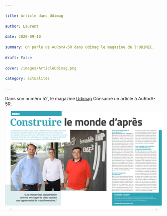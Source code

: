 ```yaml
---

title: Article dans Udimag

author: Laurent

date: 2020-09-10

summary: On parle de AuRorA-5R dans Udimag le magazine de l'UDIMEC.

draft: False

cover: /images/ArticleUdimag.png

category: actualités

---
```


Dans son numéro 52, le magazine [Udimag](https://www.google.com/url?q=https://www.udimec.fr/sites/default/files/udimag_52_planche_bd.pdf&sa=D&source=editors&ust=1612786688620000&usg=AOvVaw35vkM1xcPaBnU6bRMX5BOs) Consacre un article à AuRorA-5R.

![](images/image1.png)

